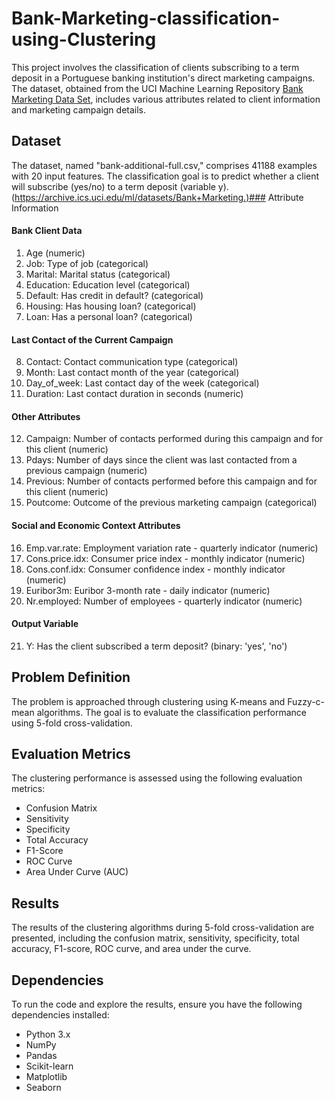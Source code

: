 # Bank-Marketing-classification-using-Clustering

This project involves the classification of clients subscribing to a term deposit in a Portuguese banking institution's direct marketing campaigns. The dataset, obtained from the UCI Machine Learning Repository [Bank Marketing Data Set](https://archive.ics.uci.edu/ml/datasets/Bank+Marketing), includes various attributes related to client information and marketing campaign details.

## Dataset

The dataset, named "bank-additional-full.csv," comprises 41188 examples with 20 input features. The classification goal is to predict whether a client will subscribe (yes/no) to a term deposit (variable y).
(https://archive.ics.uci.edu/ml/datasets/Bank+Marketing.)### Attribute Information

#### Bank Client Data
1. Age (numeric)
2. Job: Type of job (categorical)
3. Marital: Marital status (categorical)
4. Education: Education level (categorical)
5. Default: Has credit in default? (categorical)
6. Housing: Has housing loan? (categorical)
7. Loan: Has a personal loan? (categorical)

#### Last Contact of the Current Campaign
8. Contact: Contact communication type (categorical)
9. Month: Last contact month of the year (categorical)
10. Day_of_week: Last contact day of the week (categorical)
11. Duration: Last contact duration in seconds (numeric) 

#### Other Attributes
12. Campaign: Number of contacts performed during this campaign and for this client (numeric)
13. Pdays: Number of days since the client was last contacted from a previous campaign (numeric)
14. Previous: Number of contacts performed before this campaign and for this client (numeric)
15. Poutcome: Outcome of the previous marketing campaign (categorical)

#### Social and Economic Context Attributes
16. Emp.var.rate: Employment variation rate - quarterly indicator (numeric)
17. Cons.price.idx: Consumer price index - monthly indicator (numeric)
18. Cons.conf.idx: Consumer confidence index - monthly indicator (numeric)
19. Euribor3m: Euribor 3-month rate - daily indicator (numeric)
20. Nr.employed: Number of employees - quarterly indicator (numeric)

#### Output Variable
21. Y: Has the client subscribed a term deposit? (binary: 'yes', 'no')

## Problem Definition

The problem is approached through clustering using K-means and Fuzzy-c-mean algorithms. The goal is to evaluate the classification performance using 5-fold cross-validation.

## Evaluation Metrics

The clustering performance is assessed using the following evaluation metrics:

- Confusion Matrix
- Sensitivity
- Specificity
- Total Accuracy
- F1-Score
- ROC Curve
- Area Under Curve (AUC)

## Results

The results of the clustering algorithms during 5-fold cross-validation are presented, including the confusion matrix, sensitivity, specificity, total accuracy, F1-score, ROC curve, and area under the curve.

## Dependencies

To run the code and explore the results, ensure you have the following dependencies installed:

- Python 3.x
- NumPy
- Pandas
- Scikit-learn
- Matplotlib
- Seaborn
